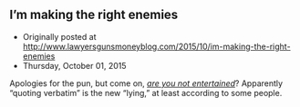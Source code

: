 ## I’m making the right enemies

 * Originally posted at http://www.lawyersgunsmoneyblog.com/2015/10/im-making-the-right-enemies
 * Thursday, October 01, 2015

Apologies for the pun, but come on, [_are you not entertained_](http://www.salon.com/2015/10/01/bill\_oreilly\_thinks\_im\_everything\_thats\_wrong\_with\_the\_media\_today/)? Apparently “quoting verbatim” is the new “lying,” at least according to some people.